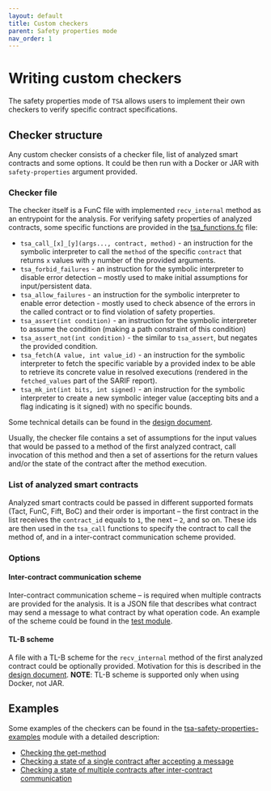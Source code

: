 ```yaml
---
layout: default
title: Custom checkers
parent: Safety properties mode
nav_order: 1
---
```


# Writing custom checkers

The safety properties mode of `TSA` allows users to implement their own checkers to verify specific contract specifications.

## Checker structure

Any custom checker consists of a checker file, list of analyzed smart contracts and some options.
It could be then run with a Docker or JAR with `safety-properties` argument provided. 

### Checker file

The checker itself is a FunC file with implemented `recv_internal` method as an entrypoint for the analysis.
For verifying safety properties of analyzed contracts, 
some specific functions are provided in the [tsa_functions.fc](https://github.com/espritoxyz/tsa/blob/74502fe3ba28c0b405dc8fe0904d466fe353a61c/tsa-safety-properties-examples/src/test/resources/imports/tsa_functions.fc) file:

- `tsa_call_[x]_[y](args..., contract, method)` - an instruction for the symbolic interpreter to call the `method` of the specific `contract` 
    that returns `x` values with `y` number of the provided arguments.
- `tsa_forbid_failures` - an instruction for the symbolic interpreter to disable error detection – 
    mostly used to make initial assumptions for input/persistent data.
- `tsa_allow_failures` - an instruction for the symbolic interpreter to enable error detection -
    mostly used to check absence of the errors in the called contract or to find violation of safety properties.
- `tsa_assert(int condition)` - an instruction for the symbolic interpreter to assume the condition (making a path constraint of this condition) 
- `tsa_assert_not(int condition)` - the similar to `tsa_assert`, but negates the provided condition.
- `tsa_fetch(A value, int value_id)` - an instruction for the symbolic interpreter to fetch the specific variable by a provided index 
    to be able to retrieve its concrete value in resolved executions (rendered in the `fetched_values` part of the SARIF report).
- `tsa_mk_int(int bits, int signed)` - an instruction for the symbolic interpreter to create a new symbolic integer value 
    (accepting bits and a flag indicating is it signed) with no specific bounds.

Some technical details can be found in the [design document](../../design/tsa-checker-functions).

Usually, the checker file contains a set of assumptions for the input values that would be passed
to a method of the first analyzed contract, call invocation of this method and then a set of assertions
for the return values and/or the state of the contract after the method execution.

### List of analyzed smart contracts

Analyzed smart contracts could be passed in different supported formats (Tact, FunC, Fift, BoC) and their order is important –
the first contract in the list receives the `contract_id` equals to `1`, the next – `2`, and so on.
These ids are then used in the `tsa_call` functions to specify the contract to call the method of, and in a
inter-contract communication scheme provided.

### Options

#### Inter-contract communication scheme
Inter-contract communication scheme – is required when multiple contracts are provided for the analysis.
It is a JSON file that describes what contract may send a message to what contract by what operation code.
An example of the scheme could be found in the [test module](https://github.com/espritoxyz/tsa/blob/b76343a20ce5c81e78d3e65873936ee26c148771/tsa-test/src/test/resources/intercontract/sample-intercontract-scheme.json).

#### TL-B scheme
A file with a TL-B scheme for the `recv_internal` method of the first analyzed contract could be optionally provided.
Motivation for this is described in the [design document](../../design/tlb).
**NOTE**: TL-B scheme is supported only when using Docker, not JAR.

## Examples

Some examples of the checkers can be found in the [tsa-safety-properties-examples](https://github.com/espritoxyz/tsa/blob/74502fe3ba28c0b405dc8fe0904d466fe353a61c/tsa-safety-properties-examples) module
with a detailed description:
- [Checking the get-method](get-method-checker)
- [Checking a state of a single contract after accepting a message](single-contract-state-checker)
- [Checking a state of multiple contracts after inter-contract communication](inter-contract-communication-checker)
